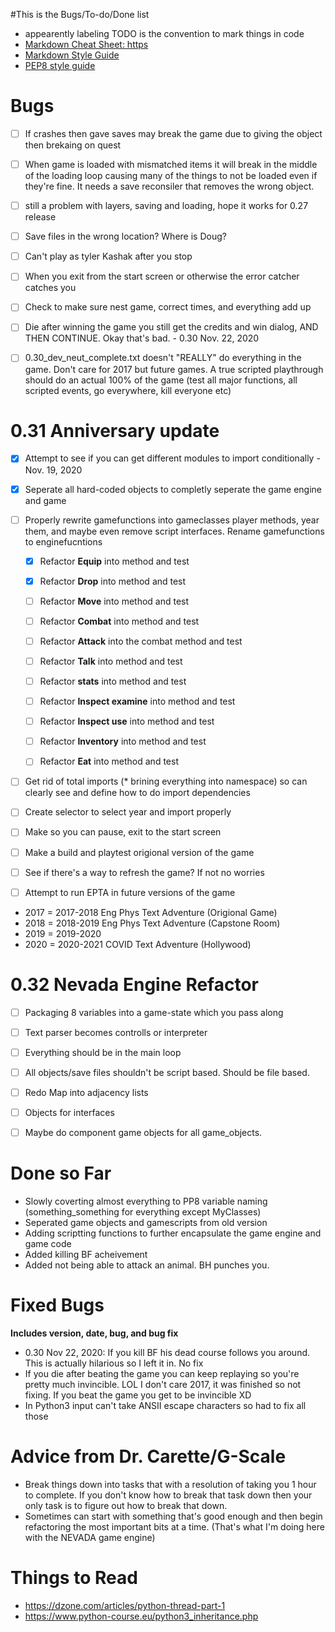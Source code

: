 #This is the Bugs/To-do/Done list
* appearently labeling TODO is the convention to mark things in code
* [Markdown Cheat Sheet: https](//github.com/adam-p/markdown-here/wiki/Markdown-Cheatsheet)
* [Markdown Style Guide](https://guides.github.com/features/mastering-markdown/)
* [PEP8 style guide](https://www.python.org/dev/peps/pep-0008/)
# **Bugs**
- [ ] If crashes then gave saves may break the game due to giving the object then brekaing on quest
- [ ] When game is loaded with mismatched items it will break in the middle of the loading loop causing many of the
    things to not be loaded even if they're fine. It needs a save reconsiler that removes the wrong object.
- [ ] still a problem with layers, saving and loading, hope it works for 0.27 release
- [ ] Save files in the wrong location? Where is Doug?
- [ ] Can't play as tyler Kashak after you stop
- [ ] When you exit from the start screen or otherwise the error catcher catches you
- [ ] Check to make sure nest game, correct times, and everything add up
- [ ] Die after winning the game you still get the credits and win dialog, AND THEN CONTINUE. Okay that's bad. - 0.30 Nov. 22, 2020
- [ ] 0.30_dev_neut_complete.txt doesn't "REALLY" do everything in the game. Don't care for 2017 but future games.
A true scripted playthrough should do an actual 100% of the game (test all major functions, all scripted events, go everywhere, kill everyone etc)


        

# 0.31 Anniversary update
- [x] Attempt to see if you can get different modules to import conditionally - Nov. 19, 2020
- [x] Seperate all hard-coded objects to completly seperate the game engine and game
- [ ] Properly rewrite gamefunctions into gameclasses player methods, year them, and maybe even remove script interfaces. 
        Rename gamefunctions to enginefucntions
    - [x] Refactor **Equip** into method and test
    - [X] Refactor **Drop** into method and test
    - [ ] Refactor **Move** into method and test
    - [ ] Refactor **Combat** into method and test
    - [ ] Refactor **Attack** into the combat method and test
    - [ ] Refactor **Talk** into method and test
    - [ ] Refactor **stats** into method and test
    - [ ] Refactor **Inspect examine** into method and test
    - [ ] Refactor **Inspect use** into method and test
    - [ ] Refactor **Inventory** into method and test
    - [ ] Refactor **Eat** into method and test
         
        
- [ ] Get rid of total imports (* brining everything into namespace) 
        so can clearly see and define how to do import dependencies

- [ ] Create selector to select year and import properly
- [ ] Make so you can pause, exit to the start screen
- [ ] Make a build and playtest origional version of the game
- [ ] See if there's a way to refresh the game? If not no worries

- [ ] Attempt to run EPTA in future versions of the game

- 2017 = 2017-2018 Eng Phys Text Adventure (Origional Game)
- 2018 = 2018-2019 Eng Phys Text Adventure (Capstone Room)
- 2019 = 2019-2020
- 2020 = 2020-2021 COVID Text Adventure  (Hollywood)

# 0.32 Nevada Engine Refactor
- [ ] Packaging 8 variables into a game-state which you pass along
- [ ] Text parser becomes controlls or interpreter
- [ ] Everything should be in the main loop
- [ ] All objects/save files shouldn't be script based. Should be file based.
- [ ] Redo Map into adjacency lists
- [ ] Objects for interfaces
- [ ] Maybe do component game objects for all game_objects.




# Done so Far
- Slowly coverting almost everything to PP8 variable naming (something_something for everything except MyClasses)
- Seperated game objects and gamescripts from old version
- Adding scriptting functions to further encapsulate the game engine and game code
- Added killing BF acheivement
- Added not being able to attack an animal. BH punches you.

# **Fixed Bugs**
**Includes version, date, bug, and bug fix**
- 0.30 Nov 22, 2020: If you kill BF his dead course follows you around. This is actually hilarious so I left it in. No fix
- If you die after beating the game you can keep replaying so you're pretty much invincible. 
LOL I don't care 2017, it was finished so not fixing. If you beat the game you get to be invincible XD
- In Python3 input can't take ANSII escape characters so had to fix all those

# Advice from Dr. Carette/G-Scale
- Break things down into tasks that with a resolution of taking you 1 hour to complete. 
    If you don't know how to break that task down then your only task is to figure out how to break that down.
- Sometimes can start with something that's good enough and then begin refactoring the most important bits at a time.
    (That's what I'm doing here with the NEVADA game engine)

# Things to Read
* https://dzone.com/articles/python-thread-part-1
* https://www.python-course.eu/python3_inheritance.php

